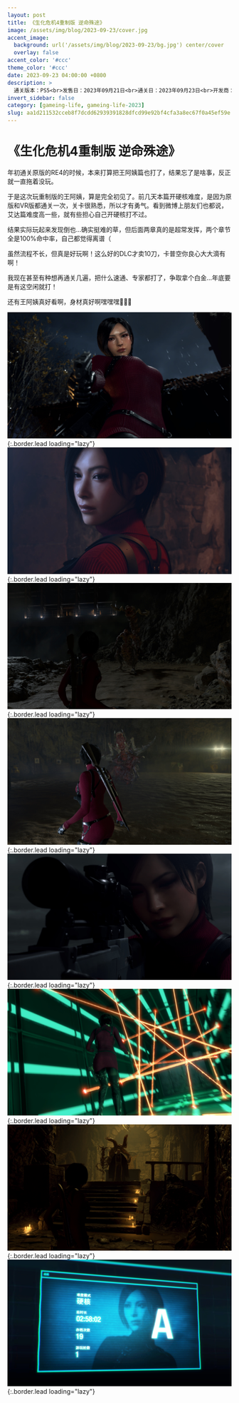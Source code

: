 ```yaml
---
layout: post
title: 《生化危机4重制版 逆命殊途》
image: /assets/img/blog/2023-09-23/cover.jpg
accent_image: 
  background: url('/assets/img/blog/2023-09-23/bg.jpg') center/cover
  overlay: false
accent_color: '#ccc'
theme_color: '#ccc'
date: 2023-09-23 04:00:00 +0800
description: >
  通关版本：PS5<br>发售日：2023年09月21日<br>通关日：2023年09月23日<br>开发商：Capcom<br>发行商：Capcom
invert_sidebar: false
category: [gameing-life, gameing-life-2023]
slug: aa1d211532cceb8f7dcdd62939391828dfcd99e92bf4cfa3a8ec67f0a45ef59e
---
```


# 《生化危机4重制版 逆命殊途》

年初通关原版的RE4的时候，本来打算把王阿姨篇也打了，结果忘了是啥事，反正就一直拖着没玩。

于是这次玩重制版的王阿姨，算是完全初见了。前几天本篇开硬核难度，是因为原版和VR版都通关一次，关卡很熟悉，所以才有勇气。看到微博上朋友们也都说，艾达篇难度高一些，就有些担心自己开硬核打不过。

结果实际玩起来发现倒也...确实挺难的草，但后面两章真的是超常发挥，两个章节全是100%命中率，自己都觉得离谱（

虽然流程不长，但真是好玩啊！这么好的DLC才卖10刀，卡普空你良心大大滴有啊！

我现在甚至有种想再通关几遍，把什么速通、专家都打了，争取拿个白金...年底要是有这空闲就打！

还有王阿姨真好看啊，身材真好啊嘿嘿嘿🤤🤤🤤

![](/assets/img/blog/2023-09-23/1.jpg){:.border.lead loading="lazy"}
![](/assets/img/blog/2023-09-23/2.jpg){:.border.lead loading="lazy"}
![](/assets/img/blog/2023-09-23/3.jpg){:.border.lead loading="lazy"}
![](/assets/img/blog/2023-09-23/4.jpg){:.border.lead loading="lazy"}
![](/assets/img/blog/2023-09-23/5.jpg){:.border.lead loading="lazy"}
![](/assets/img/blog/2023-09-23/6.jpg){:.border.lead loading="lazy"}
![](/assets/img/blog/2023-09-23/7.jpg){:.border.lead loading="lazy"}
![](/assets/img/blog/2023-09-23/8.jpg){:.border.lead loading="lazy"}